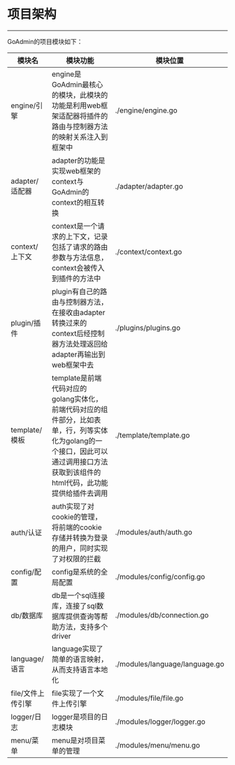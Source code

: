 # 项目架构
---

GoAdmin的项目模块如下：

|  模块名   | 模块功能  | 模块位置  | 
|  ----  | ----  | ----  |
| engine/引擎  | engine是GoAdmin最核心的模块，此模块的功能是利用web框架适配器将插件的路由与控制器方法的映射关系注入到框架中 | ./engine/engine.go
| adapter/适配器  | adapter的功能是实现web框架的context与GoAdmin的context的相互转换 | ./adapter/adapter.go
| context/上下文  | context是一个请求的上下文，记录包括了请求的路由参数与方法信息，context会被传入到插件的方法中 | ./context/context.go
| plugin/插件  | plugin有自己的路由与控制器方法，在接收由adapter转换过来的context后经控制器方法处理返回给adapter再输出到web框架中去 | ./plugins/plugins.go
| template/模板  | template是前端代码对应的golang实体化，前端代码对应的组件部分，比如表单，行，列等实体化为golang的一个接口，因此可以通过调用接口方法获取到该组件的html代码，此功能提供给插件去调用 | ./template/template.go
| auth/认证  | auth实现了对cookie的管理，将前端的cookie存储并转换为登录的用户，同时实现了对权限的拦截 | ./modules/auth/auth.go
| config/配置  | config是系统的全局配置 | ./modules/config/config.go
| db/数据库  | db是一个sql连接库，连接了sql数据库提供查询等帮助方法，支持多个driver | ./modules/db/connection.go
| language/语言  | language实现了简单的语言映射，从而支持语言本地化 | ./modules/language/language.go
| file/文件上传引擎  | file实现了一个文件上传引擎 | ./modules/file/file.go
| logger/日志  | logger是项目的日志模块 | ./modules/logger/logger.go
| menu/菜单  | menu是对项目菜单的管理 | ./modules/menu/menu.go